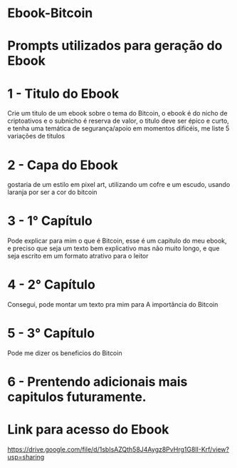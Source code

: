 # Ebook-Bitcoin

# Prompts utilizados para geração do Ebook 

# 1 - Titulo do Ebook

Crie um titulo de um ebook sobre o tema do Bitcoin, o ebook é do nicho de criptoativos e o subnicho é reserva de valor, o titulo deve ser épico e curto, e tenha uma temática de segurança/apoio em momentos dificéis, me liste 5 variações de titulos

# 2 - Capa do Ebook

gostaria de um estilo em pixel art, utilizando um cofre e um escudo, usando laranja por ser a cor do bitcoin

# 3 - 1° Capítulo

Pode explicar para mim o que é Bitcoin, esse é um capitulo do meu ebook, e preciso que seja um texto bem explicativo mas não muito longo, e que seja escrito em um formato atrativo para o leitor

# 4 - 2° Capítulo

Consegui, pode montar um texto pra mim para A importância do Bitcoin

# 5 - 3° Capítulo

Pode me dizer os beneficios do Bitcoin

# 6 - Prentendo adicionais mais capitulos futuramente.

# Link para acesso do Ebook

https://drive.google.com/file/d/1sbIsAZQth58J4Aygz8PvHrg1G8lI-Krf/view?usp=sharing
